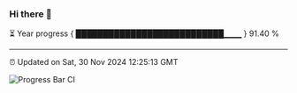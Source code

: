 ### Hi there 👋

⏳ Year progress { ███████████████████████████▁▁▁ } 91.40 %

---

⏰ Updated on Sat, 30 Nov 2024 12:25:13 GMT

![Progress Bar CI](https://github.com/liununu/liununu/workflows/Progress%20Bar%20CI/badge.svg)
